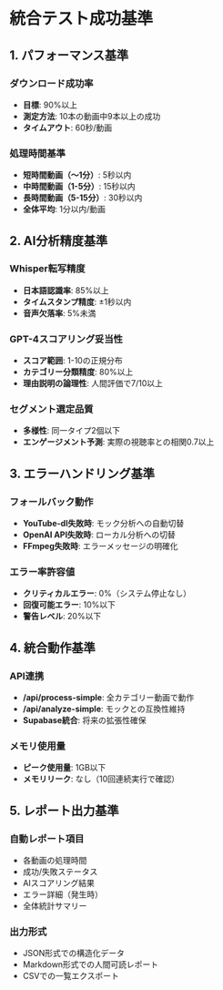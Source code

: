# 統合テスト成功基準

## 1. パフォーマンス基準

### ダウンロード成功率
- **目標**: 90%以上
- **測定方法**: 10本の動画中9本以上の成功
- **タイムアウト**: 60秒/動画

### 処理時間基準
- **短時間動画（〜1分）**: 5秒以内
- **中時間動画（1-5分）**: 15秒以内
- **長時間動画（5-15分）**: 30秒以内
- **全体平均**: 1分以内/動画

## 2. AI分析精度基準

### Whisper転写精度
- **日本語認識率**: 85%以上
- **タイムスタンプ精度**: ±1秒以内
- **音声欠落率**: 5%未満

### GPT-4スコアリング妥当性
- **スコア範囲**: 1-10の正規分布
- **カテゴリー分類精度**: 80%以上
- **理由説明の論理性**: 人間評価で7/10以上

### セグメント選定品質
- **多様性**: 同一タイプ2個以下
- **エンゲージメント予測**: 実際の視聴率との相関0.7以上

## 3. エラーハンドリング基準

### フォールバック動作
- **YouTube-dl失敗時**: モック分析への自動切替
- **OpenAI API失敗時**: ローカル分析への切替
- **FFmpeg失敗時**: エラーメッセージの明確化

### エラー率許容値
- **クリティカルエラー**: 0%（システム停止なし）
- **回復可能エラー**: 10%以下
- **警告レベル**: 20%以下

## 4. 統合動作基準

### API連携
- **/api/process-simple**: 全カテゴリー動画で動作
- **/api/analyze-simple**: モックとの互換性維持
- **Supabase統合**: 将来の拡張性確保

### メモリ使用量
- **ピーク使用量**: 1GB以下
- **メモリリーク**: なし（10回連続実行で確認）

## 5. レポート出力基準

### 自動レポート項目
- 各動画の処理時間
- 成功/失敗ステータス
- AIスコアリング結果
- エラー詳細（発生時）
- 全体統計サマリー

### 出力形式
- JSON形式での構造化データ
- Markdown形式での人間可読レポート
- CSVでの一覧エクスポート